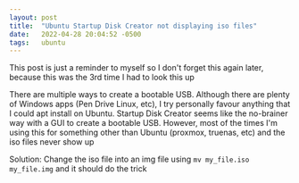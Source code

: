 ```yaml
---
layout: post
title:  "Ubuntu Startup Disk Creator not displaying iso files"
date:   2022-04-28 20:04:52 -0500
tags:   ubuntu
---
```

This post is just a reminder to myself so I don't forget this again later, because this was the 3rd time I had to look this up

There are multiple ways to create a bootable USB. Although there are plenty of Windows apps (Pen Drive Linux, etc), I try personally favour anything that I could apt install on Ubuntu. Startup Disk Creator seems like the no-brainer way with a GUI to create a bootable USB. However, most of the times I'm using this for something other than Ubuntu (proxmox, truenas, etc) and the iso files never show up

Solution: Change the iso file into an img file using `mv my_file.iso my_file.img` and it should do the trick
